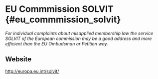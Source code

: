 # EU Commmission SOLVIT {#eu_commmission_solvit}

*For individual complaints about misapplied membership law the service
SOLVIT of the European commission may be a good address and more
efficient than the EU Ombudsman or Petition way.*

## Website

<http://europa.eu.int/solvit/>
